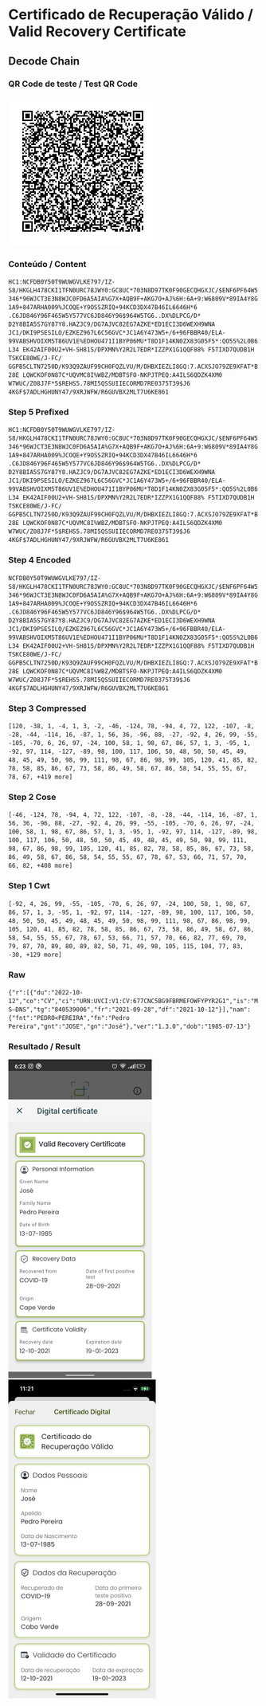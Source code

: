 # Certificado de Recuperação Válido / Valid Recovery Certificate

## Decode Chain

### QR Code de teste / Test QR Code

![alt text](qr.png "1 - QR Code")

### Conteúdo / Content

`HC1:NCFDB0Y50T9WUWGVLKE797/IZ-S8/HKGLH478CKI1TFN0URC78JWY0:GC8UC*703N8D97TK0F90GECQHGXJC/$ENF6PF64W5346*96WJCT3E3N8WJC0FD6A5AIA%G7X+AQB9F+AKG7O+AJ%6H:6A+9:W6809V*89IA4Y8G1A9+847ARHA009%JCOQE+Y9OSSZRIQ+94KCD3DX47B46IL6646H*6 .C6JD846Y96F465W5Y577VC6JD846Y96$964W5TG6..DX%DLPCG/D* D2Y8BIA5S7GY87Y8.HAZJC9/DG7AJVC82EG7AZKE*ED1ECI3D6WEXH9WNA JC1/DKI9PSESILO/EZKEZ967L6C56GVC*JC1A6Y473W5+/6+96FBBR40/ELA-99VABSHVOIXM5T86UV1E%EDHOU471I1BYP06MU*T8D1F14KN0ZX83G05F5*:QO5S%2L0B6L34 EK42AIF00U2+VH-SH81S/DPXMN%Y2R2L7EDR*IZZPX1G1QQF88% F5TIXD7QUDB1H TSKCE80WE/J-FC/ GGPB5CLTN7250D/K93Q9ZAUF99CH0FQZLVU/M/DHBXIEZLI8GQ:7.ACXSJO79ZE9XFAT*B28E LQWCKOF0N87C*UQVMC8I%WBZ/MDBTSFO-NKPJTPEQ:A4ILS6QDZK4XM0 W7WUC/Z08J7F*5$REHS5.78MI5QSSUIIECORMD7RE0375T39$J6 4KGF$7ADLHGHUNY47/9XRJWFW/R6GUVBX2MLT7U6KE861`

### Step 5 Prefixed

`HC1:NCFDB0Y50T9WUWGVLKE797/IZ-S8/HKGLH478CKI1TFN0URC78JWY0:GC8UC*703N8D97TK0F90GECQHGXJC/$ENF6PF64W5346*96WJCT3E3N8WJC0FD6A5AIA%G7X+AQB9F+AKG7O+AJ%6H:6A+9:W6809V*89IA4Y8G1A9+847ARHA009%JCOQE+Y9OSSZRIQ+94KCD3DX47B46IL6646H*6 .C6JD846Y96F465W5Y577VC6JD846Y96$964W5TG6..DX%DLPCG/D* D2Y8BIA5S7GY87Y8.HAZJC9/DG7AJVC82EG7AZKE*ED1ECI3D6WEXH9WNA JC1/DKI9PSESILO/EZKEZ967L6C56GVC*JC1A6Y473W5+/6+96FBBR40/ELA-99VABSHVOIXM5T86UV1E%EDHOU471I1BYP06MU*T8D1F14KN0ZX83G05F5*:QO5S%2L0B6L34 EK42AIF00U2+VH-SH81S/DPXMN%Y2R2L7EDR*IZZPX1G1QQF88% F5TIXD7QUDB1H TSKCE80WE/J-FC/ GGPB5CLTN7250D/K93Q9ZAUF99CH0FQZLVU/M/DHBXIEZLI8GQ:7.ACXSJO79ZE9XFAT*B28E LQWCKOF0N87C*UQVMC8I%WBZ/MDBTSFO-NKPJTPEQ:A4ILS6QDZK4XM0 W7WUC/Z08J7F*5$REHS5.78MI5QSSUIIECORMD7RE0375T39$J6 4KGF$7ADLHGHUNY47/9XRJWFW/R6GUVBX2MLT7U6KE861`

### Step 4 Encoded

`NCFDB0Y50T9WUWGVLKE797/IZ-S8/HKGLH478CKI1TFN0URC78JWY0:GC8UC*703N8D97TK0F90GECQHGXJC/$ENF6PF64W5346*96WJCT3E3N8WJC0FD6A5AIA%G7X+AQB9F+AKG7O+AJ%6H:6A+9:W6809V*89IA4Y8G1A9+847ARHA009%JCOQE+Y9OSSZRIQ+94KCD3DX47B46IL6646H*6 .C6JD846Y96F465W5Y577VC6JD846Y96$964W5TG6..DX%DLPCG/D* D2Y8BIA5S7GY87Y8.HAZJC9/DG7AJVC82EG7AZKE*ED1ECI3D6WEXH9WNA JC1/DKI9PSESILO/EZKEZ967L6C56GVC*JC1A6Y473W5+/6+96FBBR40/ELA-99VABSHVOIXM5T86UV1E%EDHOU471I1BYP06MU*T8D1F14KN0ZX83G05F5*:QO5S%2L0B6L34 EK42AIF00U2+VH-SH81S/DPXMN%Y2R2L7EDR*IZZPX1G1QQF88% F5TIXD7QUDB1H TSKCE80WE/J-FC/ GGPB5CLTN7250D/K93Q9ZAUF99CH0FQZLVU/M/DHBXIEZLI8GQ:7.ACXSJO79ZE9XFAT*B28E LQWCKOF0N87C*UQVMC8I%WBZ/MDBTSFO-NKPJTPEQ:A4ILS6QDZK4XM0 W7WUC/Z08J7F*5$REHS5.78MI5QSSUIIECORMD7RE0375T39$J6 4KGF$7ADLHGHUNY47/9XRJWFW/R6GUVBX2MLT7U6KE861`

### Step 3 Compressed

`[120, -38, 1, -4, 1, 3, -2, -46, -124, 78, -94, 4, 72, 122, -107, -8, -28, -44, -114, 16, -87, 1, 56, 36, -96, 88, -27, -92, 4, 26, 99, -55, -105, -70, 6, 26, 97, -24, 100, 58, 1, 98, 67, 86, 57, 1, 3, -95, 1, -92, 97, 114, -127, -89, 98, 100, 117, 106, 50, 48, 50, 50, 45, 49, 48, 45, 49, 50, 98, 99, 111, 98, 67, 86, 98, 99, 105, 120, 41, 85, 82, 78, 58, 85, 86, 67, 73, 58, 86, 49, 58, 67, 86, 58, 54, 55, 55, 67, 78, 67, +419 more]`

### Step 2 Cose

`[-46, -124, 78, -94, 4, 72, 122, -107, -8, -28, -44, -114, 16, -87, 1, 56, 36, -96, 88, -27, -92, 4, 26, 99, -55, -105, -70, 6, 26, 97, -24, 100, 58, 1, 98, 67, 86, 57, 1, 3, -95, 1, -92, 97, 114, -127, -89, 98, 100, 117, 106, 50, 48, 50, 50, 45, 49, 48, 45, 49, 50, 98, 99, 111, 98, 67, 86, 98, 99, 105, 120, 41, 85, 82, 78, 58, 85, 86, 67, 73, 58, 86, 49, 58, 67, 86, 58, 54, 55, 55, 67, 78, 67, 53, 66, 71, 57, 70, 66, 82, +408 more]`

### Step 1 Cwt

`[-92, 4, 26, 99, -55, -105, -70, 6, 26, 97, -24, 100, 58, 1, 98, 67, 86, 57, 1, 3, -95, 1, -92, 97, 114, -127, -89, 98, 100, 117, 106, 50, 48, 50, 50, 45, 49, 48, 45, 49, 50, 98, 99, 111, 98, 67, 86, 98, 99, 105, 120, 41, 85, 82, 78, 58, 85, 86, 67, 73, 58, 86, 49, 58, 67, 86, 58, 54, 55, 55, 67, 78, 67, 53, 66, 71, 57, 70, 66, 82, 77, 69, 70, 79, 87, 70, 89, 80, 89, 82, 50, 71, 49, 98, 105, 115, 104, 77, 83, -30, +129 more]`

### Raw

`{"r":[{"du":"2022-10-12","co":"CV","ci":"URN:UVCI:V1:CV:677CNC5BG9FBRMEFOWFYPYR2G1","is":"MS–DNS","tg":"840539006","fr":"2021-09-28","df":"2021-10-12"}],"nam":{"fnt":"PEDRO<PEREIRA","fn":"Pedro Pereira","gnt":"JOSE","gn":"José"},"ver":"1.3.0","dob":"1985-07-13"}`

### Resultado / Result

![alt text](result-android.png "1 - Resultado Android")
![alt text](result-ios.png "1 - Resultado iOS")